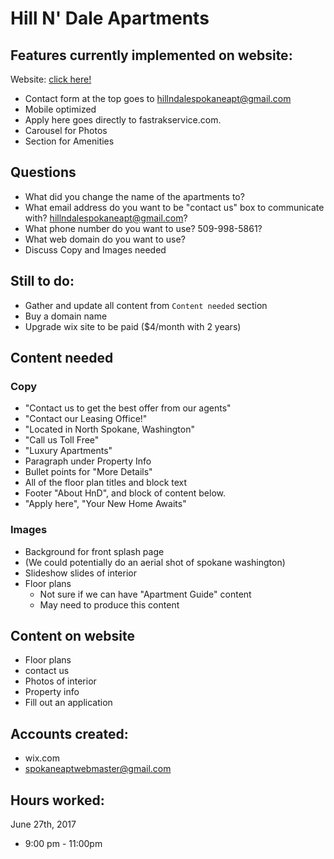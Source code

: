 # Hill N' Dale Apartments

## Features currently implemented on website:

Website: [click here!](https://spokaneaptwebmaste.wixsite.com/launch)
 
 * Contact form at the top goes to hillndalespokaneapt@gmail.com
 * Mobile optimized
 * Apply here goes directly to fastrakservice.com.
 * Carousel for Photos
 * Section for Amenities

## Questions

* What did you change the name of the apartments to?
* What email address do you want to be "contact us" box to communicate with? hillndalespokaneapt@gmail.com?
* What phone number do you want to use? 509-998-5861?
* What web domain do you want to use?
* Discuss Copy and Images needed

## Still to do:

* Gather and update all content from `Content needed` section
* Buy a domain name
* Upgrade wix site to be paid ($4/month with 2 years) 

## Content needed

### Copy

* "Contact us to get the best offer from our agents"
* "Contact our Leasing Office!"
* "Located in North Spokane, Washington"
* "Call us Toll Free"
* "Luxury Apartments"
* Paragraph under Property Info
* Bullet points for "More Details"
* All of the floor plan titles and block text
* Footer "About HnD", and block of content below.
* "Apply here", "Your New Home Awaits"

### Images

* Background for front splash page
* (We could potentially do an aerial shot of spokane washington)
* Slideshow slides of interior
* Floor plans
  * Not sure if we can have "Apartment Guide" content
  * May need to produce this content

## Content on website

 * Floor plans
 * contact us
 * Photos of interior
 * Property info
 * Fill out an application

 
## Accounts created:

 * wix.com
 * spokaneaptwebmaster@gmail.com

## Hours worked:

 June 27th, 2017
 * 9:00 pm - 11:00pm


